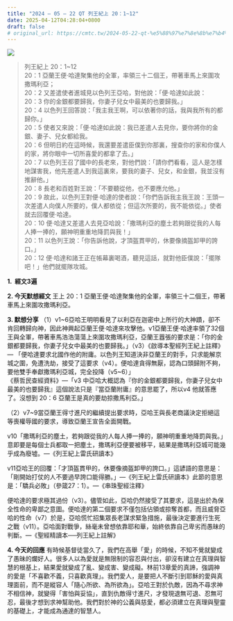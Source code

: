 ```yaml
---
title: "2024 – 05 – 22 QT 列王紀上 20：1~12"
date: 2025-04-12T04:28:04+0800
draft: false
# original_url: https://cmtc.tw/2024-05-22-qt-%e5%88%97%e7%8e%8b%e7%b4%80%e4%b8%8a-20%ef%bc%9a112
---
```


![](/images/qt.jpg)
> 列王紀上 20：1\~12  
> 20：1 亞蘭王便‧哈達聚集他的全軍，率領三十二個王，帶著車馬上來圍攻撒瑪利亞；  
> 20：2 又差遣使者進城見以色列王亞哈，對他說：「便‧哈達如此說：  
> 20：3 你的金銀都要歸我，你妻子兒女中最美的也要歸我。」  
> 20：4 以色列王回答說：「我主我王啊，可以依著你的話，我與我所有的都歸你。」  
> 20：5 使者又來說：「便‧哈達如此說：我已差遣人去見你，要你將你的金銀、妻子、兒女都給我。  
> 20：6 但明日約在這時候，我還要差遣臣僕到你那裏，搜查你的家和你僕人的家，將你眼中一切所喜愛的都拿了去。」  
> 20：7 以色列王召了國中的長老來，對他們說：「請你們看看，這人是怎樣地謀害我，他先差遣人到我這裏來，要我的妻子、兒女，和金銀，我並沒有推辭他。」  
> 20：8 長老和百姓對王說：「不要聽從他，也不要應允他。」  
> 20：9 故此，以色列王對便‧哈達的使者說：「你們告訴我主我王說：王頭一次差遣人向僕人所要的，僕人都依從；但這次所要的，我不能依從。」使者就去回覆便‧哈達。  
> 20：10 便‧哈達又差遣人去見亞哈說：「撒瑪利亞的塵土若夠跟從我的人每人捧一捧的，願神明重重地降罰與我！」  
> 20：11 以色列王說：「你告訴他說，才頂盔貫甲的，休要像摘盔卸甲的誇口。」  
> 20：12 便‧哈達和諸王正在帳幕裏喝酒，聽見這話，就對他臣僕說：「擺隊吧！」他們就擺隊攻城。

**1.  經文3遍**

**2. 今天默想經文**
王上 20：1 亞蘭王便‧哈達聚集他的全軍，率領三十二個王，帶著車馬上來圍攻撒瑪利亞。

**3. 默想分享**
（1）v1\~6亞哈王明明看見了以利亞在迦密中上所行的大神蹟，卻不肯回轉歸向神，因此神興起亞蘭王便‧哈達來攻擊他。v1亞蘭王便‧哈達率領了32個王與全軍，帶著車馬浩浩蕩蕩上來圍攻撒瑪利亞，亞蘭王囂張的要求是：「你的金銀都要歸我，你妻子兒女中最美的也要歸我。」（v3）《啟導本聖經列王紀上註釋》— 「便哈達要求北國作他的附庸。以色列王知道決非亞蘭王的對手，只求能解京城之圍，免遭洗劫，接受了這要求（v4）。便哈達貪得無厭，認為口頭歸附不夠，要他雙手奉獻撒瑪利亞城，完全投降（v5\~6）」  
《蔡哲民查經資料》—「v3 中亞哈大概認為『你的金銀都要歸我，你妻子兒女中最美的也要歸我』這個說法只是『當亞蘭附庸』的意思罷了，所以v4 他就答應了。沒想到 20：6 亞蘭王是真的要劫掠撒馬利亞。」

（2）v7\~9當亞蘭王得寸進尺的繼續提出要求時，亞哈王與長老商議決定拒絕這等喪權辱國的要求，導致亞蘭王宣告全面開戰。

v10「撒瑪利亞的塵土，若夠跟從我的人每人捧一捧的，願神明重重地降罰與我。」意即要是每個士兵都取一把塵土，撒瑪利亞便要被移平，結果是撒瑪利亞城可能幾乎成為廢墟。—《列王紀上雷氏研讀本》

v11亞哈王的回覆：「才頂盔貫甲的，休要像摘盔卸甲的誇口。」這諺語的意思是：「剛開始打仗的人不要過早誇口能得勝。」—《列王紀上雷氏研讀本》此節的意思是：「驕兵必敗」（參箴27：1）。—《串珠聖經注釋》

便哈達的要求極其過份（v3）。儘管如此，亞哈仍然接受了其要求，這是出於為保全性命的卑鄙之意圖。便哈達的第二個要求不僅包括佔領或掠奪首都，而且威脅亞哈的性命（v7）於是，亞哈慌忙招集眾長老謀求緊急措施，最後決定要進行生死之戰（v11）。亞哈面對戰爭，絲毫未曾想依靠耶和華，始終依靠自己卑劣而愚昧的判斷。—《聖經精讀本──列王紀上註解》

**4. 今天的回應**
有時候基督徒當久了，我們在高舉「愛」的時候，不知不覺就變成了愚昧的爛好人。很多人以為愛就是無限制的容忍與付出，卻沒有建立在真理與智慧的根基上，結果愛就變成了亂、變成害、變成礙。林前13章愛的真諦，強調神的愛是「不喜歡不義，只喜歡真理」。我們愛人，是要把人不斷引到耶穌的愛與真理面前，而不是縱容人「隨心所欲、為所欲為」。亞哈王對於仇敵，因為不尋求神不相信神，就變得「害怕與妥協」，直到仇敵得寸進尺，才發現退無可退、忍無可忍，最後才想到求神幫助他。我們對於神的公義與慈愛，都必須建立在真理與聖靈的基礎上，才能成為通達的智慧人。
